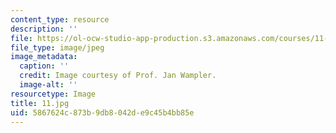 ```yaml
---
content_type: resource
description: ''
file: https://ol-ocw-studio-app-production.s3.amazonaws.com/courses/11-946j-beijing-urban-design-studio-summer-2004/5867624c873b9db8042de9c45b4bb85e_11.jpg
file_type: image/jpeg
image_metadata:
  caption: ''
  credit: Image courtesy of Prof. Jan Wampler.
  image-alt: ''
resourcetype: Image
title: 11.jpg
uid: 5867624c-873b-9db8-042d-e9c45b4bb85e
---
```

